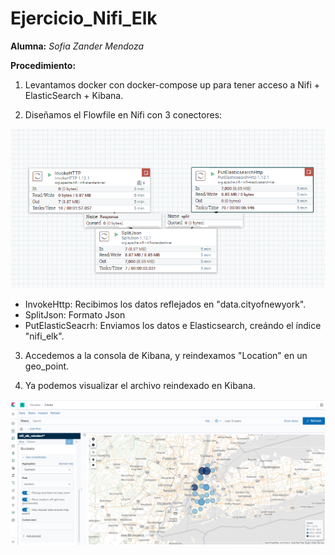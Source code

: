 # Ejercicio_Nifi_Elk

 __Alumna:__ *Sofia Zander Mendoza*

__Procedimiento:__

1. Levantamos docker con docker-compose up para tener acceso a Nifi + ElasticSearch + Kibana.  

2. Diseñamos el Flowfile en Nifi con 3 conectores:

![nfi flowfile](https://github.com/sozanmen/ejercicio_nifi_elk/blob/main/images/1_FlowFile_Nifi.png)

  - InvokeHttp: Recibimos los datos reflejados en "data.cityofnewyork".
  - SplitJson: Formato Json
  - PutElasticSeacrh: Enviamos los datos e Elasticsearch, creándo el índice "nifi_elk". 

3. Accedemos a la consola de Kibana, y reindexamos "Location" en un geo_point.

5. Ya podemos visualizar el archivo reindexado en Kibana.  

![mapa](https://github.com/sozanmen/ejercicio_nifi_elk/blob/main/images/8_Kibana_Map.png)
